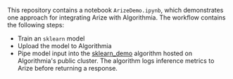 This repository contains a notebook `ArizeDemo.ipynb`, which demonstrates one approach for integrating Arize with Algorithmia. The workflow contains the following steps:
* Train an `sklearn` model
* Upload the model to Algorithmia
* Pipe model input into the [sklearn_demo](https://algorithmia.com/algorithms/algorithmia_arize/sklearn_demo) algorithm hosted on Algorithmia's public cluster. The algorithm logs inference metrics to Arize before returning a response.
